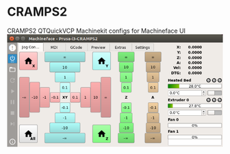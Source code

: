 # CRAMPS2
CRAMPS2 QTQuickVCP Machinekit configs for Machineface UI
![](images/Machineface-2015-03-01_00:06:39.png)
